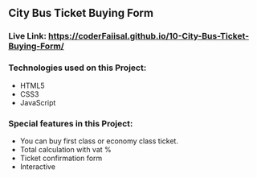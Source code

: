 ## City Bus Ticket Buying Form

### Live Link: https://coderFaiisal.github.io/10-City-Bus-Ticket-Buying-Form/

### Technologies used on this Project:

- HTML5
- CSS3
- JavaScript

### Special features in this Project:

- You can buy first class or economy class ticket.
- Total calculation with vat %
- Ticket confirmation form
- Interactive
